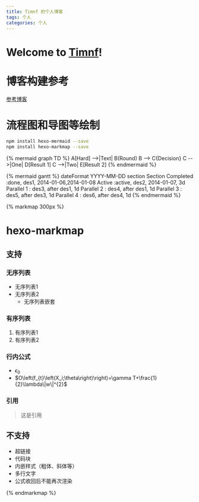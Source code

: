 ```yaml
---
title: Timnf 的个人博客
tags: 个人
categories: 个人
---
```

# Welcome to [Timnf](https://Timnf.github.io/)! 

# 博客构建参考

[参考博客](https://happyseashell.gitee.io/overview/)


# 流程图和导图等绘制

```bash
npm install hexo-mermaid --save
npm install hexo-markmap --save
```

<!-- 流程图 -->
{% mermaid graph TD %}
A[Hard] -->|Text| B(Round)
B --> C{Decision}
C -->|One| D[Result 1]
C -->|Two| E[Result 2]
{% endmermaid %}


<!-- 甘特图 -->
{% mermaid gantt %}
dateFormat  YYYY-MM-DD
section Section
Completed :done,    des1, 2014-01-06,2014-01-08
Active        :active,  des2, 2014-01-07, 3d
Parallel 1   :         des3, after des1, 1d
Parallel 2   :         des4, after des1, 1d
Parallel 3   :         des5, after des3, 1d
Parallel 4   :         des6, after des4, 1d
{% endmermaid %}



{% markmap 300px %}
# hexo-markmap
## 支持
### 无序列表
- 无序列表1
- 无序列表2
  - 无序列表嵌套
### 有序列表
1. 有序列表1
2. 有序列表2
### 行内公式
- $\epsilon_0$ 
- $O\left(f_{t}\left(X_i;\theta\right)\right)=\gamma T+\frac{1}{2}\lambda\|w\|^{2}$
### 引用
> 这是引用
## 不支持
- 超链接
- 代码块
- 内嵌样式（粗体、斜体等）
- 多行文字
- 公式收回后不能再次渲染

{% endmarkmap %}






